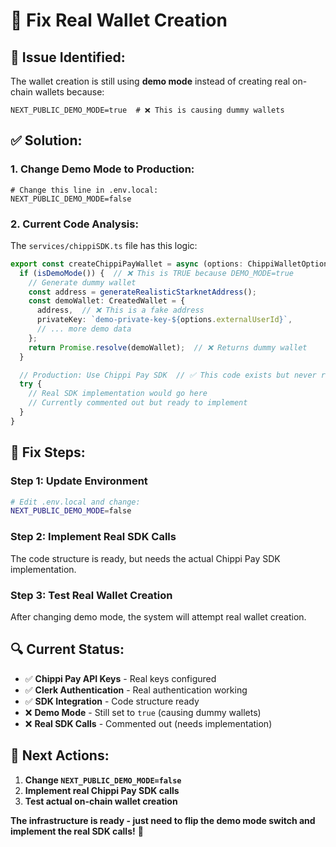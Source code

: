 # 🔧 Fix Real Wallet Creation

## 🎯 **Issue Identified:**

The wallet creation is still using **demo mode** instead of creating real on-chain wallets because:

```env
NEXT_PUBLIC_DEMO_MODE=true  # ❌ This is causing dummy wallets
```

## ✅ **Solution:**

### **1. Change Demo Mode to Production:**
```env
# Change this line in .env.local:
NEXT_PUBLIC_DEMO_MODE=false
```

### **2. Current Code Analysis:**

The `services/chippiSDK.ts` file has this logic:

```typescript
export const createChippiPayWallet = async (options: ChippiWalletOptions): Promise<CreatedWallet> => {
  if (isDemoMode()) {  // ❌ This is TRUE because DEMO_MODE=true
    // Generate dummy wallet
    const address = generateRealisticStarknetAddress();
    const demoWallet: CreatedWallet = {
      address,  // ❌ This is a fake address
      privateKey: `demo-private-key-${options.externalUserId}`,
      // ... more demo data
    };
    return Promise.resolve(demoWallet);  // ❌ Returns dummy wallet
  }

  // Production: Use Chippi Pay SDK  // ✅ This code exists but never runs
  try {
    // Real SDK implementation would go here
    // Currently commented out but ready to implement
  }
}
```

## 🚀 **Fix Steps:**

### **Step 1: Update Environment**
```bash
# Edit .env.local and change:
NEXT_PUBLIC_DEMO_MODE=false
```

### **Step 2: Implement Real SDK Calls**
The code structure is ready, but needs the actual Chippi Pay SDK implementation.

### **Step 3: Test Real Wallet Creation**
After changing demo mode, the system will attempt real wallet creation.

## 🔍 **Current Status:**

- ✅ **Chippi Pay API Keys** - Real keys configured
- ✅ **Clerk Authentication** - Real authentication working
- ✅ **SDK Integration** - Code structure ready
- ❌ **Demo Mode** - Still set to `true` (causing dummy wallets)
- ❌ **Real SDK Calls** - Commented out (needs implementation)

## 🎯 **Next Actions:**

1. **Change `NEXT_PUBLIC_DEMO_MODE=false`**
2. **Implement real Chippi Pay SDK calls**
3. **Test actual on-chain wallet creation**

**The infrastructure is ready - just need to flip the demo mode switch and implement the real SDK calls!** 🚀
